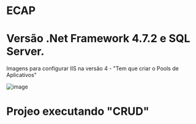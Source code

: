 
# ECAP

# Versão .Net Framework 4.7.2 e SQL Server. 
Imagens para configurar IIS na versão  4 - "Tem que criar o Pools de Aplicativos"


![image](https://user-images.githubusercontent.com/45047484/179845885-6ff164a0-34cd-4442-a7c1-dbbe79438d21.png)

# Projeo executando  "CRUD"

